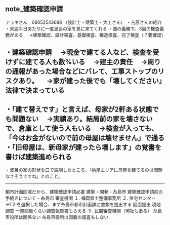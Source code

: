 note_建築確認申請
---

アラキさん　08052543688
（設計士・建築士・大工さん）
・吉原さんの紹介
・来週平日あたりに一度波呂の家を見に来てくれる
・国の義務で、3回の検査義務がある
　→建築確認、設計審査、基礎検査、構造検査、完了検査（？要確認）

・建築確認申請
　→現金で建てる人など、検査を受けずに建てる人も数%いる
　→建主の責任
　→周りの通報があった場合などにバレて、工事ストップのリスクあり。
　→家が建った後でも「壊してください」法律で決まっている
------
・「建て替えです」と言えば、母家が2軒ある状態でも問題ない
　→実績あり。結局前の家を壊さないで、倉庫として使う人もいる
　→検査が入っても、「今はお金がないので前の母屋は壊せません」で通る
・「旧母屋は、新母家が建ったら壊します」の覚書を書けば建築進められる
------
・波呂の家の形状を口で説明したところ、「納屋エリアに母屋を建てるのは問題なさそうですね」とのこと。


---
都市計画区域だから、建築確認申請必要
建築・開発 - 糸島市
建築確認申請前の手続きについて - 糸島市
審査機関
１. 福岡県土整備事務所
２. 住宅センター
→1.2.を選択した場合、まず糸島市都市計画課に書類を提出する
図面提出
現地調査
一週間後くらい調査報告書もらえる
３. 民間審査機関（何社もある）
糸島市役所は関係ない
糸島市役所は図面の調査もしない
